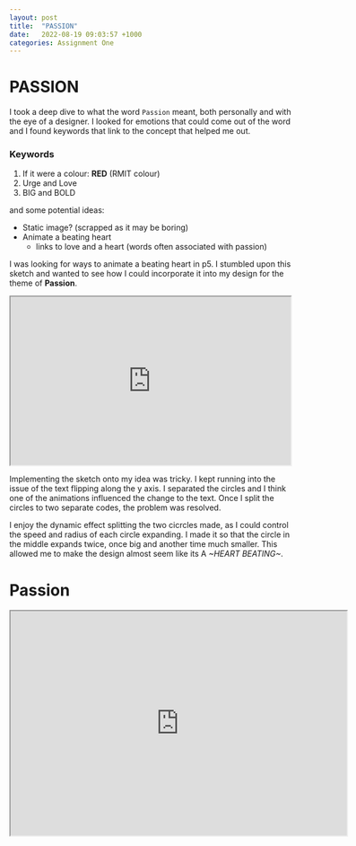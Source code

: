 ```yaml
---
layout: post
title:  "PASSION"
date:   2022-08-19 09:03:57 +1000
categories: Assignment One
---
```

# PASSION

I took a deep dive to what the word `Passion` meant, both personally and with the eye of a designer. I looked for emotions that could come out of the word and I found keywords that link to the concept that helped me out.

### Keywords
1. If it were a colour: **RED** (RMIT colour)
2. Urge and Love
3. BIG and BOLD

and some potential ideas:
- Static image? (scrapped as it may be boring)
- Animate a beating heart
    - links to love and a heart (words often associated with passion)



I was looking for ways to animate a beating heart in p5. I stumbled upon this sketch and wanted to see how I could incorporate it into my design for the theme of **Passion**. 

<iframe src="https://editor.p5js.org/mariakatrina/full/VfPY5fza6" width=500 height=300></iframe>

Implementing the sketch onto my idea was tricky. I kept running into the issue of the text flipping along the y axis. I separated the circles and I think one of the animations influenced the change to the text. Once I split the circles to two separate codes, the problem was resolved. 

I enjoy the dynamic effect splitting the two cicrcles made, as I could control the speed and radius of each circle expanding. I made it so that the circle in the middle expands twice, once big and another time much smaller. This allowed me to make the design almost seem like its A *~HEART BEATING~*.

# Passion
<iframe src="https://editor.p5js.org/mariakatrina/full/NwK_N1bKW" width=600 height=400></iframe>